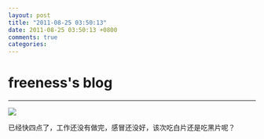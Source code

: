 ```yaml
---
layout: post
title: "2011-08-25 03:50:13"
date: 2011-08-25 03:50:13 +0800
comments: true
categories: 
---
```


# freeness's blog

----------

![](http://okqmqrbgo.bkt.clouddn.com/201108250350131.jpg)

>
已经快四点了，工作还没有做完，感冒还没好，该次吃白片还是吃黑片呢？